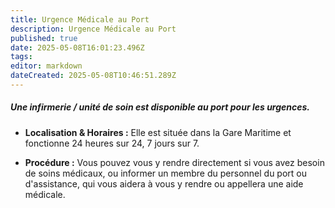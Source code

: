 ```yaml
---
title: Urgence Médicale au Port
description: Urgence Médicale au Port
published: true
date: 2025-05-08T16:01:23.496Z
tags: 
editor: markdown
dateCreated: 2025-05-08T10:46:51.289Z
---
```


##### Une infirmerie / unité de soin est disponible au port pour les urgences.

  *  **Localisation & Horaires :** Elle est située dans la Gare Maritime et fonctionne 24 heures sur 24, 7 jours sur 7.

  *  **Procédure :** Vous pouvez vous y rendre directement si vous avez besoin de soins médicaux, ou informer un membre du personnel du port ou d'assistance, qui vous aidera à vous y rendre ou appellera une aide médicale.